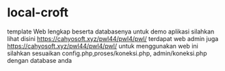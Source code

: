 # local-croft
template Web lengkap beserta databasenya untuk demo aplikasi silahkan lihat disini
https://cahyosoft.xyz/pwl44/pwl4/pwl/
terdapat web admin juga
https://cahyosoft.xyz/pwl44/pwl4/pwl/
untuk menggunakan web ini silahkan sesuaikan 
config.php,proses/koneksi.php, admin/koneksi.php dengan database anda
